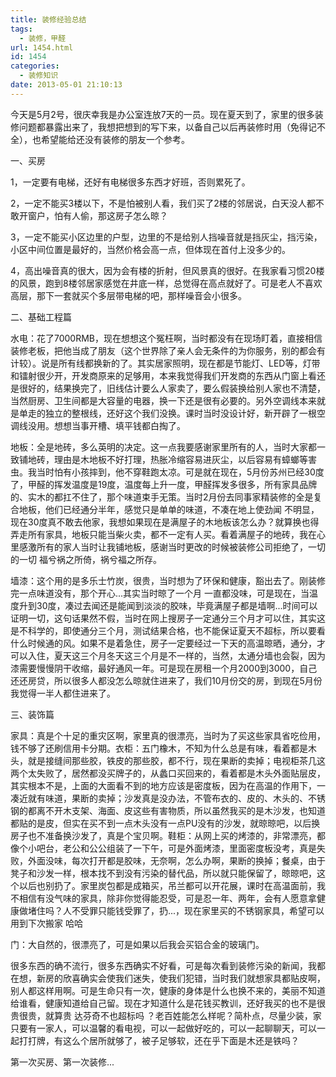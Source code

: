 ```yaml
---
title: 装修经验总结
tags:
  - 装修，甲醛
url: 1454.html
id: 1454
categories:
  - 装修知识
date: 2013-05-01 21:10:13
---
```


今天是5月2号，很庆幸我是办公室连放7天的一员。现在夏天到了，家里的很多装修问题都暴露出来了，我想把想到的写下来，以备自己以后再装修时用（免得记不全），也希望能给还没有装修的朋友一个参考。  
  
一、买房  
  
1，一定要有电梯，还好有电梯很多东西才好班，否则累死了。  
  
2，一定不能买3楼以下，不是怕被别人看，我们买了2楼的邻居说，白天没人都不敢开窗户，怕有人偷，那这房子怎么晾？  
  
3，一定不能买小区边里的户型，边里的不是给别人挡噪音就是挡灰尘，挡污染，小区中间位置是最好的，当然价格会高一点，但体现在首付上没多少的。  
  
4，高出噪音真的很大，因为会有楼的折射，但风景真的很好。在我家看习惯20楼的风景，跑到8楼邻居家感觉在井底一样，总觉得在高点就好了。可是老人不喜欢高层，那下一套就买个多层带电梯的吧，那样噪音会小很多。  
  
二、基础工程篇  
  
水电：花了7000RMB，现在想想这个冤枉啊，当时都没有在现场盯着，直接相信装修老板，把他当成了朋友（这个世界除了亲人会无条件的为你服务，别的都会有计较）。说是所有线都换新的了。其实居家照明，现在都是节能灯、LED等，灯带和镭射很少开，开发商原来的足够用，本来我觉得我们开发商的东西从门窗上看还是很好的，结果换完了，旧线估计要么人家卖了，要么假装换给别人家也不清楚，当然厨房、卫生间都是大容量的电器，换一下还是很有必要的。另外空调线本来就是单走的独立的整根线，还好这个我们没换。课时当时没设计好，新开辟了一根空调线没用。想想当事开槽、填平钱都白掏了。  
  
地板：全是地砖，多么英明的决定。这一点我要感谢家里所有的人，当时大家都一致铺地砖，理由是木地板不好打理，热胀冷缩容易进灰尘，以后容易有蟑螂等害虫。我当时怕有小孩摔到，他不穿鞋跑太凉。可是就在现在，5月份苏州已经30度了，甲醛的挥发温度是19度，温度每上升一度，甲醛挥发多很多，所有家具品牌的、实木的都扛不住了，那个味道束手无策。当时2月份去同事家精装修的全是复合地板，他们已经通分半年，感觉只是单单的味道，不凑在地上使劲闻 不明显，现在30度真不敢去他家，我想如果现在是满屋子的木地板该怎么办？就算换也得弄走所有家具，地板只能当柴火卖，都不一定有人买。看着满屋子的地砖，我在心里感激所有的家人当时让我铺地板，感谢当时更改的时候被装修公司拒绝了，一切的一切 福兮祸之所倚，祸兮福之所存。  
  
墙漆：这个用的是多乐士竹炭，很贵，当时想为了环保和健康，豁出去了。刚装修完一点味道没有，那个开心...其实当时晾了一个月 一直都没味，可是现在，当温度升到30度，凑过去闻还是能闻到淡淡的胶味，毕竟满屋子都是墙啊...时间可以证明一切，这句话果然不假，当时在网上搜房子一定通分三个月才可以住，其实这是不科学的，即使通分三个月，测试结果合格，也不能保证夏天不超标，所以要看什么时候通的风。如果不是着急住，房子一定要经过一下天的高温晾晒，通分，才可以入住，夏天这三个月冬天这三个月是不一样的，当然，太通分墙也会裂，因为漆需要慢慢阴干收缩，最好通风一年。可是现在房租一个月2000到3000，自己还还房贷，所以很多人都没怎么晾就住进来了，我们10月份交的房，到现在5月份我觉得一半人都住进来了。  
  
三、装饰篇  
  
家具：真是个十足的重灾区啊，家里真的很漂亮，当时为了买这些家具省吃俭用，钱不够了还刷信用卡分期。衣柜：五门橡木，不知为什么总是有味，看着都是木头，就是接缝间那些胶，铁皮的那些胶，都不行，现在果断的卖掉；电视柜茶几这两个太失败了，居然都没买牌子的，从蠡口买回来的，看着都是木头外面贴层皮，其实根本不是，上面的大面看不到的地方应该是密度板，因为在高温的作用下，一凑近就有味道，果断的卖掉；沙发真是没办法，不管布衣的、皮的、木头的、不锈钢的都离不开木支架、海面、皮这些有害物质，所以虽然我买的是木沙发，也知道都贴的是皮，但实在买不到一点木头没有一点PU没有的沙发，就晾晾吧，以后换房子也不准备换沙发了，真是个宝贝啊。鞋柜：从网上买的烤漆的，非常漂亮，都像个小吧台，老公和公公组装了一下午，可是外面烤漆，里面密度板没考，真是失败，外面没味，每次打开都是胶味，无奈啊，怎么办啊，果断的换掉；餐桌，由于凳子和沙发一样，根本找不到没有污染的替代品，所以就只能保留了，晾晾吧，这个以后也别扔了。家里炭包都是成箱买，吊兰都可以开花展，课时在高温面前，我不相信有没气味的家具，除非你觉得能忍受，可是忍一年、两年，会有人愿意拿健康做堵住吗？人不受罪只能钱受罪了，扔...，现在家里买的不锈钢家具，希望可以用到下次搬家 哈哈  
  
门：大自然的，很漂亮了，可是如果以后我会买铝合金的玻璃门。  
  
很多东西的确不流行，很多东西确实不好看，可是每次看到装修污染的新闻，我都在想，新房的欣喜确实会使我们迷失，使我们犯错，当时我们就想家具都贴皮啊，别人都这样用啊。可是生命只有一次，健康的身体是什么也换不来的，美丽不知道给谁看，健康知道给自己留。现在才知道什么是花钱买教训，还好我买的也不是很贵很贵，就算贵 达芬奇不也超标吗 ？老百姓能怎么样呢？简朴点，尽量少装，家只要有一家人，可以温馨的看电视，可以一起做好吃的，可以一起聊聊天，可以一起打打牌，有这么个居所就够了，被子足够软，还在乎下面是木还是铁吗？  
  
第一次买房、第一次装修...